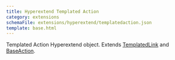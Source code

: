 ```yaml
---
title: Hyperextend Templated Action
category: extensions
schemaFile: extensions/hyperextend/templatedaction.json
template: base.html
---
```


Templated Action Hyperextend object. Extends [TemplatedLink](/extensions/hyperextend/templatedlink) and [BaseAction](/extensions/hyperextend/baseaction).